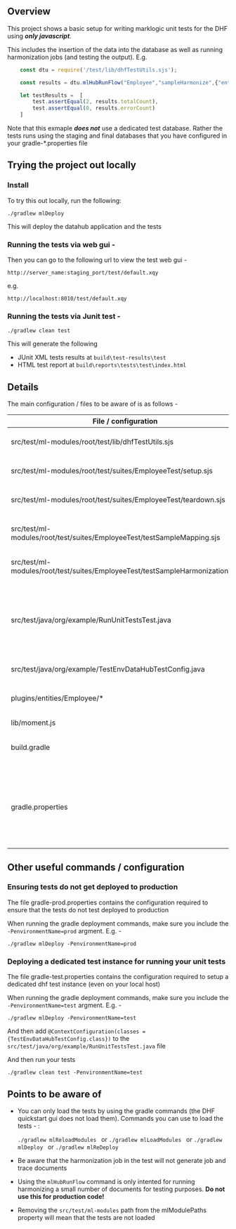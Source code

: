 ## Overview

This project shows a basic setup for writing marklogic unit tests for the DHF using __*only javascript*__.

This includes the insertion of the data into the database as well as running harmonization jobs (and testing the output). E.g.
```javascript
    const dtu = require('/test/lib/dhfTestUtils.sjs');

    const results = dtu.mlHubRunFlow("Employee","sampleHarmonize",{"entity":"Employee"})

    let testResults =  [
        test.assertEqual(2, results.totalCount),
        test.assertEqual(0, results.errorCount)
    ]
```

Note that this exmaple __*does not*__ use a dedicated test database. Rather the tests runs using the staging and final databases that you have configured in your gradle-*.properties file

## Trying the project out locally

### Install

To try this out locally, run the following:

    ./gradlew mlDeploy

This will deploy the datahub application and the tests

### Running the tests via web gui -

Then you can go to the following url to view the test web gui - 

    http://server_name:staging_port/test/default.xqy

e.g.

    http://localhost:8010/test/default.xqy

### Running the tests via Junit test - 

    ./gradlew clean test

This will generate the following
*  JUnit XML tests results at `build\test-results\test`
*  HTML test report at `build\reports\tests\test\index.html`

## Details

The main configuration / files to be aware of is as follows -

| File / configuration | Details |
| -------------        | --------|
| src/test/ml-modules/root/test/lib/dhfTestUtils.sjs | Test utility library that contains useful helper functions for running dhf tests - e.g. `mlHubRunFlow` |
| src/test/ml-modules/root/test/suites/EmployeeTest/setup.sjs | Setup script for the tests. It will insert the sample data in the staging database|
| src/test/ml-modules/root/test/suites/EmployeeTest/teardown.sjs | Teardown script for the tests. It will delete the data in the staging and final databases|
| src/test/ml-modules/root/test/suites/EmployeeTest/testSampleMapping.sjs | Example of how to test the content.sjs createContent mapping functionality for the Employee entity|
| src/test/ml-modules/root/test/suites/EmployeeTest/testSampleHarmonization.sjs | Example of how to test an harmonization flow for the Employee entity|
| src/test/java/org/example/RunUnitTestsTest.java | Simple Junit test class that will execute all of the javascript tests and output the results in JUNIT xml format and an html report. __Note__ if you want to run the tests against the __test__ env, you will need to set ```@ContextConfiguration(classes = {TestEnvDataHubTestConfig.class})``` in this java class.|
| src/test/java/org/example/TestEnvDataHubTestConfig.java | Configuration to use when running tests against the __test__ env |
| plugins/entities/Employee/* | The Employee entity and harmonization job (sampleHarmonize) configuration and code  |
| lib/moment.js | A useful date parsing library |
| build.gradle | The basic gradle build file to make these examples work. Note how the __isDeployUnitTestFramework__ property is used in this build file |
| gradle.properties | The gradle config properties. The most important ones for this example are <br>mlTestDbName=data-hub-STAGING <br>mlTestPort=8010 <br>mlModulePaths=src/main/ml-modules,src/test/ml-modules <br>isDeployUnitTestFramework=true|


## Other useful commands / configuration

### Ensuring tests do not get deployed to production

The file gradle-prod.properties contains the configuration required to ensure that the tests do not test deployed to production

When running the gradle deployment commands, make sure you include the `-PenvironmentName=prod` argment. E.g. -

    ./gradlew mlDeploy -PenvironmentName=prod

### Deploying a dedicated test instance for running your unit tests

The file gradle-test.properties contains the configuration required to setup a dedicated dhf test instance (even on your local host)

When running the gradle deployment commands, make sure you include the `-PenvironmentName=test` argment. E.g. -

    ./gradlew mlDeploy -PenvironmentName=test

And then add ```@ContextConfiguration(classes = {TestEnvDataHubTestConfig.class})``` to the ```src/test/java/org/example/RunUnitTestsTest.java``` file

And then run your tests

    ./gradlew clean test -PenvironmentName=test

## Points to be aware of 

* You can only load the tests by using the gradle commands (the DHF quickstart gui does not load them). Commands you can use to load the tests - :

    ```./gradlew mlReloadModules ``` 
    or 
    ```./gradlew mlLoadModules ``` 
    or 
    ```./gradlew mlDeploy ```
or 
    ```./gradlew mlReDeploy ```

* Be aware that the harmonization job in the test will not generate job and trace documents

* Using the `mlHubRunFlow` command is only intented for running harmonizing a small number of documents for testing purposes. __Do not use this for production code!__

* Removing the ```src/test/ml-modules``` path from the mlModulePaths property will mean that the tests are not loaded